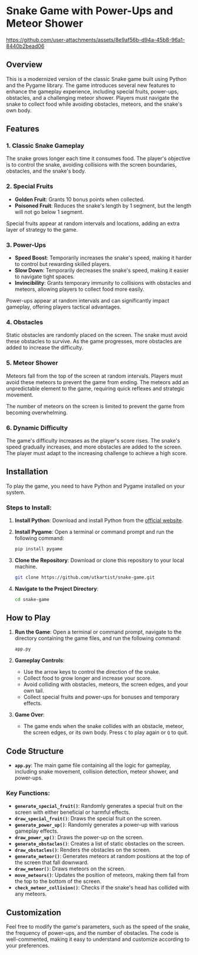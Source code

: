 # Snake Game with Power-Ups and Meteor Shower



https://github.com/user-attachments/assets/8e9af56b-d94a-45b8-96a1-8440b2bead06


## Overview
This is a modernized version of the classic Snake game built using Python and the Pygame library. The game introduces several new features to enhance the gameplay experience, including special fruits, power-ups, obstacles, and a challenging meteor shower. Players must navigate the snake to collect food while avoiding obstacles, meteors, and the snake's own body.

## Features

### 1. Classic Snake Gameplay
The snake grows longer each time it consumes food. The player's objective is to control the snake, avoiding collisions with the screen boundaries, obstacles, and the snake's body.

### 2. Special Fruits
- **Golden Fruit**: Grants 10 bonus points when collected.
- **Poisoned Fruit**: Reduces the snake's length by 1 segment, but the length will not go below 1 segment.

Special fruits appear at random intervals and locations, adding an extra layer of strategy to the game.

### 3. Power-Ups
- **Speed Boost**: Temporarily increases the snake's speed, making it harder to control but rewarding skilled players.
- **Slow Down**: Temporarily decreases the snake's speed, making it easier to navigate tight spaces.
- **Invincibility**: Grants temporary immunity to collisions with obstacles and meteors, allowing players to collect food more easily.

Power-ups appear at random intervals and can significantly impact gameplay, offering players tactical advantages.

### 4. Obstacles
Static obstacles are randomly placed on the screen. The snake must avoid these obstacles to survive. As the game progresses, more obstacles are added to increase the difficulty.

### 5. Meteor Shower
Meteors fall from the top of the screen at random intervals. Players must avoid these meteors to prevent the game from ending. The meteors add an unpredictable element to the game, requiring quick reflexes and strategic movement.

The number of meteors on the screen is limited to prevent the game from becoming overwhelming.

### 6. Dynamic Difficulty
The game's difficulty increases as the player's score rises. The snake's speed gradually increases, and more obstacles are added to the screen. The player must adapt to the increasing challenge to achieve a high score.

## Installation

To play the game, you need to have Python and Pygame installed on your system.

### Steps to Install:

1. **Install Python**: Download and install Python from the [official website](https://www.python.org/).
2. **Install Pygame**: Open a terminal or command prompt and run the following command:

    ```bash
    pip install pygame
    ```

3. **Clone the Repository**: Download or clone this repository to your local machine.

    ```bash
    git clone https://github.com/utkartist/snake-game.git
    ```

4. **Navigate to the Project Directory**:

    ```bash
    cd snake-game
    ```

## How to Play

1. **Run the Game**: Open a terminal or command prompt, navigate to the directory containing the game files, and run the following command:

    ```bash
    app.py
    ```

2. **Gameplay Controls**:
   - Use the arrow keys to control the direction of the snake.
   - Collect food to grow longer and increase your score.
   - Avoid colliding with obstacles, meteors, the screen edges, and your own tail.
   - Collect special fruits and power-ups for bonuses and temporary effects.

3. **Game Over**:
   - The game ends when the snake collides with an obstacle, meteor, the screen edges, or its own body. Press `C` to play again or `Q` to quit.

## Code Structure

- **`app.py`**: The main game file containing all the logic for gameplay, including snake movement, collision detection, meteor shower, and power-ups.

### Key Functions:

- **`generate_special_fruit()`**: Randomly generates a special fruit on the screen with either beneficial or harmful effects.
- **`draw_special_fruit()`**: Draws the special fruit on the screen.
- **`generate_power_up()`**: Randomly generates a power-up with various gameplay effects.
- **`draw_power_up()`**: Draws the power-up on the screen.
- **`generate_obstacles()`**: Creates a list of static obstacles on the screen.
- **`draw_obstacles()`**: Renders the obstacles on the screen.
- **`generate_meteor()`**: Generates meteors at random positions at the top of the screen that fall downward.
- **`draw_meteor()`**: Draws meteors on the screen.
- **`move_meteors()`**: Updates the position of meteors, making them fall from the top to the bottom of the screen.
- **`check_meteor_collision()`**: Checks if the snake's head has collided with any meteors.

## Customization

Feel free to modify the game's parameters, such as the speed of the snake, the frequency of power-ups, and the number of obstacles. The code is well-commented, making it easy to understand and customize according to your preferences.

